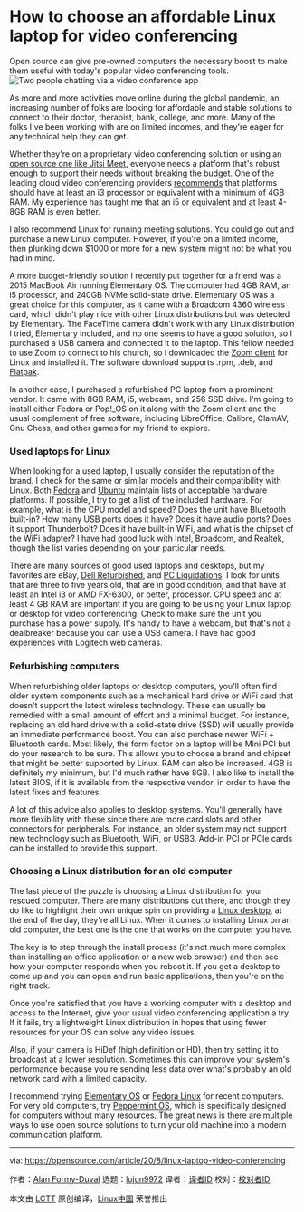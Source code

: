 [#]: collector: (lujun9972)
[#]: translator: ( )
[#]: reviewer: ( )
[#]: publisher: ( )
[#]: url: ( )
[#]: subject: (How to choose an affordable Linux laptop for video conferencing)
[#]: via: (https://opensource.com/article/20/8/linux-laptop-video-conferencing)
[#]: author: (Alan Formy-Duval https://opensource.com/users/alanfdoss)

How to choose an affordable Linux laptop for video conferencing
======
Open source can give pre-owned computers the necessary boost to make
them useful with today's popular video conferencing tools.
![Two people chatting via a video conference app][1]

As more and more activities move online during the global pandemic, an increasing number of folks are looking for affordable and stable solutions to connect to their doctor, therapist, bank, college, and more. Many of the folks I've been working with are on limited incomes, and they're eager for any technical help they can get.

Whether they're on a proprietary video conferencing solution or using an [open source one like Jitsi Meet][2], everyone needs a platform that's robust enough to support their needs without breaking the budget. One of the leading cloud video conferencing providers [recommends][3] that platforms should have at least an i3 processor or equivalent with a minimum of 4GB RAM. My experience has taught me that an i5 or equivalent and at least 4-8GB RAM is even better.

I also recommend Linux for running meeting solutions. You could go out and purchase a new Linux computer. However, if you're on a limited income, then plunking down $1000 or more for a new system might not be what you had in mind.

A more budget-friendly solution I recently put together for a friend was a 2015 MacBook Air running Elementary OS. The computer had 4GB RAM, an i5 processor, and 240GB NVMe solid-state drive. Elementary OS was a great choice for this computer, as it came with a Broadcom 4360 wireless card, which didn't play nice with other Linux distributions but was detected by Elementary. The FaceTime camera didn't work with any Linux distribution I tried, Elementary included, and no one seems to have a good solution, so I purchased a USB camera and connected it to the laptop. This fellow needed to use Zoom to connect to his church, so I downloaded the [Zoom client][4] for Linux and installed it. The software download supports .rpm, .deb, and [Flatpak][5].

In another case, I purchased a refurbished PC laptop from a prominent vendor. It came with 8GB RAM, i5, webcam, and 256 SSD drive. I'm going to install either Fedora or Pop!_OS on it along with the Zoom client and the usual complement of free software, including LibreOffice, Calibre, ClamAV, Gnu Chess, and other games for my friend to explore.

### Used laptops for Linux

When looking for a used laptop, I usually consider the reputation of the brand. I check for the same or similar models and their compatibility with Linux. Both [Fedora][6] and [Ubuntu][7] maintain lists of acceptable hardware platforms. If possible, I try to get a list of the included hardware. For example, what is the CPU model and speed? Does the unit have Bluetooth built-in? How many USB ports does it have? Does it have audio ports? Does it support Thunderbolt? Does it have built-in WiFi, and what is the chipset of the WiFi adapter? I have had good luck with Intel, Broadcom, and Realtek, though the list varies depending on your particular needs.

There are many sources of good used laptops and desktops, but my favorites are eBay, [Dell Refurbished][8], and [PC Liquidations][9]. I look for units that are three to five years old, that are in good condition, and that have at least an Intel i3 or AMD FX-6300, or better, processor. CPU speed and at least 4 GB RAM are important if you are going to be using your Linux laptop or desktop for video conferencing. Check to make sure the unit you purchase has a power supply. It's handy to have a webcam, but that's not a dealbreaker because you can use a USB camera. I have had good experiences with Logitech web cameras.

### Refurbishing computers

When refurbishing older laptops or desktop computers, you'll often find older system components such as a mechanical hard drive or WiFi card that doesn't support the latest wireless technology. These can usually be remedied with a small amount of effort and a minimal budget. For instance, replacing an old hard drive with a solid-state drive (SSD) will usually provide an immediate performance boost. You can also purchase newer WiFi + Bluetooth cards. Most likely, the form factor on a laptop will be Mini PCI but do your research to be sure. This allows you to choose a brand and chipset that might be better supported by Linux. RAM can also be increased. 4GB is definitely my minimum, but I'd much rather have 8GB. I also like to install the latest BIOS, if it is available from the respective vendor, in order to have the latest fixes and features.

A lot of this advice also applies to desktop systems. You'll generally have more flexibility with these since there are more card slots and other connectors for peripherals. For instance, an older system may not support new technology such as Bluetooth, WiFi, or USB3. Add-in PCI or PCIe cards can be installed to provide this support.

### Choosing a Linux distribution for an old computer

The last piece of the puzzle is choosing a Linux distribution for your rescued computer. There are many distributions out there, and though they do like to highlight their own unique spin on providing a [Linux desktop][10], at the end of the day, they're all Linux. When it comes to installing Linux on an old computer, the best one is the one that works on the computer you have.

The key is to step through the install process (it's not much more complex than installing an office application or a new web browser) and then see how your computer responds when you reboot it. If you get a desktop to come up and you can open and run basic applications, then you're on the right track.

Once you're satisfied that you have a working computer with a desktop and access to the Internet, give your usual video conferencing application a try. If it fails, try a lightweight Linux distribution in hopes that using fewer resources for your OS can solve any video issues.

Also, if your camera is HiDef (high definition or HD), then try setting it to broadcast at a lower resolution. Sometimes this can improve your system's performance because you're sending less data over what's probably an old network card with a limited capacity.

I recommend trying [Elementary OS][11] or [Fedora Linux][12] for recent computers. For very old computers, try [Peppermint OS][13], which is specifically designed for computers without many resources. The great news is there are multiple ways to use open source solutions to turn your old machine into a modern communication platform.

--------------------------------------------------------------------------------

via: https://opensource.com/article/20/8/linux-laptop-video-conferencing

作者：[Alan Formy-Duval][a]
选题：[lujun9972][b]
译者：[译者ID](https://github.com/译者ID)
校对：[校对者ID](https://github.com/校对者ID)

本文由 [LCTT](https://github.com/LCTT/TranslateProject) 原创编译，[Linux中国](https://linux.cn/) 荣誉推出

[a]: https://opensource.com/users/alanfdoss
[b]: https://github.com/lujun9972
[1]: https://opensource.com/sites/default/files/styles/image-full-size/public/lead-images/chat_video_conference_talk_team.png?itok=t2_7fEH0 (Two people chatting via a video conference app)
[2]: https://opensource.com/article/20/5/open-source-video-conferencing
[3]: https://support.zoom.us/hc/en-us/articles/201362023-System-requirements-for-Windows-macOS-and-Linux
[4]: https://zoom.us/download
[5]: https://flathub.org/apps/details/us.zoom.Zoom
[6]: https://docs.fedoraproject.org/en-US/fedora/rawhide/release-notes/welcome/Hardware_Overview/
[7]: https://certification.ubuntu.com/
[8]: https://www.dellrefurbished.com/laptops
[9]: https://www.pcliquidations.com/
[10]: https://opensource.com/article/20/5/linux-desktops
[11]: https://elementary.io/
[12]: http://getfedora.org/
[13]: https://peppermintos.com/
